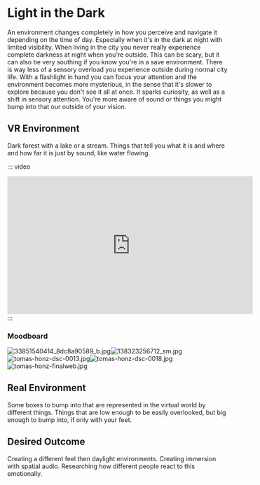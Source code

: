 # Light in the Dark

An environment changes completely in how you perceive and navigate it depending on the time of day. Especially when it's in the dark at night with limited visibility.
When living in the city you never really experience complete darkness at night when you're outside.
This can be scary, but it can also be very southing if you know you're in a save environment.
There is way less of a sensory overload you experience outside during normal city life.
With a flashlight in hand you can focus your attention and the environment becomes more mysterious, in the sense that it's slower to explore because you don't see it all at once. It sparks curiosity, as well as a shift in sensory attention. You're more aware of sound or things you might bump into that our outside of your vision.

## VR Environment

Dark forest with a lake or a stream. Things that tell you what it is and where and how far it is just by sound, like water flowing.

::: video
<iframe width="560" height="315" src="https://www.youtube.com/embed/hqsQY-QXI2U?start=1570" title="YouTube video player" frameborder="0" allow="accelerometer; autoplay; clipboard-write; encrypted-media; gyroscope; picture-in-picture; web-share" allowfullscreen></iframe>
:::

### Moodboard

![33851540414_8dc8a90589_b.jpg](/.attachments/33851540414_8dc8a90589_b-39726c45-0e9f-437a-b9b6-1afcf527a438.jpg)![138323256712_sm.jpg](/.attachments/138323256712_sm-1ea1c989-c5b0-4578-9d20-554db1f145f0.jpg)![tomas-honz-dsc-0013.jpg](/.attachments/tomas-honz-dsc-0013-da840ca9-e109-422d-994a-b35c9f5af174.jpg)![tomas-honz-dsc-0018.jpg](/.attachments/tomas-honz-dsc-0018-75214ddc-aeda-47d3-8e0f-66ba0c0d46ef.jpg)![tomas-honz-finalweb.jpg](/.attachments/tomas-honz-finalweb-2d3adc7e-12d9-4b9c-b2eb-64b74a60eb10.jpg)

## Real Environment

Some boxes to bump into that are represented in the virtual world by different things. Things that are low enough to be easily overlooked, but big enough to bump into, if only with your feet.

## Desired Outcome

Creating a different feel then daylight environments. Creating immersion with spatial audio.
Researching how different people react to this emotionally.